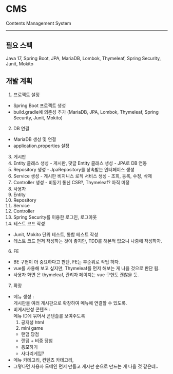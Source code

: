 # CMS

Contents Management System

---

## 필요 스펙

Java 17, Spring Boot, JPA, MariaDB, Lombok, Thymeleaf, Spring Security, Junit, Mokito

## 개발 계획

1. 프로젝트 설정
  - Spring Boot 프로젝트 생성
  - build.gradle에 의존성 추가 (MariaDB, JPA, Lombok, Thymeleaf, Spring Security, Junit, Mokito)
2. DB 연결
  - MariaDB 생성 및 연결
  - application.properties 설정
3. 게시판
  1. Entity 클래스 생성
    - 게시판, 댓글 Entity 클래스 생성
    - JPA로 DB 연동
  2. Repository 생성
    - JpaRepository를 상속받는 인터페이스 생성
  3. Service 생성
    - 게시판 비지니스 로직 서비스 생성
    - 조회, 등록, 수정, 삭제
  4. Controller 생성
    - 비동기 통신 CSR?, Thymeleaf? 아직 미정
4. 사용자
  1. Entity
  2. Repository
  3. Service
  4. Controller
  5. Spring Security를 이용한 로그인, 로그아웃
5. 테스트 코드 작성
  - Junit, Mokito 단위 테스트, 통합 테스트 작성
  - 테스트 코드 먼저 작성하는 것이 좋지만, TDD를 해본적 없으니 나중에 작성하자.
6. FE
  - BE 구현이 더 중요하다고 판단, FE는 후순위로 작업 하자.
  - vue를 사용해 보고 싶지만, Thymeleaf를 먼저 해보는 게 나을 것으로 판단 됨.
  - 사용자 화면 은 thymeleaf, 관리자 페이지는 vue 구현도 괜찮을 듯.
7. 확장
  - 메뉴 생성 :  
    게시판을 여러 게시판으로 확장하여 메뉴에 연결할 수 있도록.
  - 비게시판성 콘텐츠 :  
    메뉴 ID에 묶어서 콘텐츨를 보여주도록
    1. 공지성 html
    2. mini game
      - 랜덤 당첨
      - 랜덤 + 비중 당첨
      - 응모하기
      - 사다리게임?
  - 메뉴 카테고리, 컨텐츠 카테고리, 
  - 그렇다면 사용자 도메인 먼저 만들고 게시판 순으로 만드는 게 나을 것 같은데..

